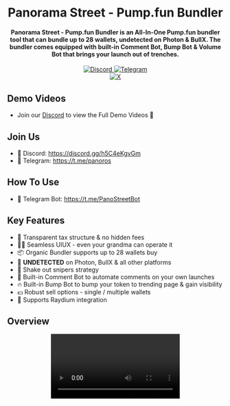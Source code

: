
<h1 align="center">
  Panorama Street - Pump.fun Bundler
</h1>

<h4 align="center">Panorama Street - Pump.fun Bundler is an All-In-One Pump.fun bundler tool that can bundle up to 28 wallets, undetected on Photon & BullX. The bundler comes equipped with built-in Comment Bot, Bump Bot & Volume Bot that brings your launch out of trenches.</h4>

<div align="center">
  <a href="https://discord.gg/h5C4eKgvGm">
    <img src="https://img.shields.io/badge/Discord-%235865F2.svg?style=for-the-badge&logo=discord&logoColor=white"
         alt="Discord">
  </a>
  <a href="https://t.me/panoros">
    <img src="https://img.shields.io/badge/Telegram-2CA5E0?style=for-the-badge&logo=telegram&logoColor=white"
         alt="Telegram">
  </a>

</div>
<div align="center">
  <a href="https://x.com/PanoramaStreet_">
    <img src="https://img.shields.io/twitter/follow/PanoramaStreet_" alt="X" />
  </a>
</div>

## Demo Videos
- Join our [Discord](https://discord.gg/h5C4eKgvGm) to view the Full Demo Videos 📀

## Join Us
- 👾 Discord: https://discord.gg/h5C4eKgvGm
- 📩 Telegram: https://t.me/panoros

## How To Use
- 🤖 Telegram Bot: https://t.me/PanoStreetBot

## Key Features
- 🫧 Transparent tax structure & no hidden fees
- 👵🏻 Seamless UIUX - even your grandma can operate it
- 📦 Organic Bundler supports up to 28 wallets buy
- 🥷 **UNDETECTED** on Photon, BullX & all other platforms
- 🫨 Shake out snipers strategy
- 💬 Built-in Comment Bot to automate comments on your own launches
- 🔥 Built-in Bump Bot to bump your token to trending page & gain visibility
- 💵 Robust sell options - single / multiple wallets
- 🔮 Supports Raydium integration

## Overview
<div align="center">
  <video src="https://github.com/user-attachments/assets/259e9e00-92ea-4b9f-b92d-790f7f01c492"/>
</div>




